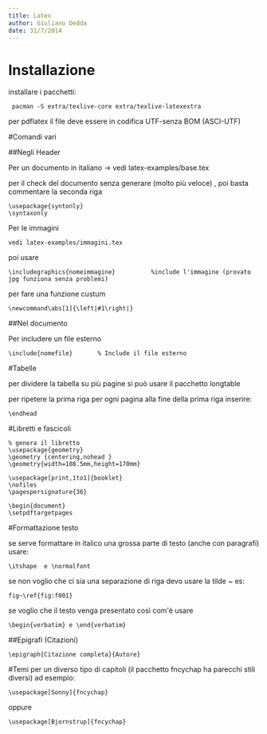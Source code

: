 ```yaml
---
title: Latex
author: Giuliano Dedda 
date: 31/7/2014
---
```


# Installazione
installare i pacchetti: 
   
     pacman -S extra/texlive-core extra/texlive-latexextra

per pdflatex il file deve essere in codifica UTF-senza BOM (ASCI-UTF)


#Comandi vari

##Negli Header

Per un documento in italiano -> vedi latex-examples/base.tex


per il check del documento senza generare (molto più veloce) , poi basta commentare la seconda riga

    \usepackage{syntonly}
    \syntaxonly

Per le immagini

    vedi latex-examples/immagini.tex

poi usare

    \includegraphics{nomeimmagine}			%include l'immagine (provato jpg funziona senza problemi)

per fare una funzione custum 

    \newcommand\abs[1]{\left|#1\right|}

##Nel documento

Per includere un file esterno 

    \include{nomefile} 		 % Include il file esterno 


#Tabelle

per dividere la tabella su più pagine si può usare il pacchetto longtable

per ripetere la prima riga per ogni pagina alla fine della prima riga inserire:

    \endhead
    
#Libretti e fascicoli
```
% genera il libretto 
\usepackage{geometry}
\geometry {centering,nohead }
\geometry{width=108.5mm,height=170mm}

\usepackage[print,1to1]{booklet}
\nofiles
\pagespersignature{36}

\begin{document}
\setpdftargetpages
```

#Formattazione testo

se serve formattare in italico una grossa parte di 
testo (anche con paragrafi) usare: 

    \itshape  e \normalfont 

se non voglio che ci sia una separazione di riga devo usare la tilde ~ es:

    fig~\ref{fig:f001}
    
se voglio che il testo venga presentato così com'è usare 

    \begin{verbatim} e \end{verbatim}

##Epigrafi (Citazioni)

    \epigraph{Citazione completa}{Autore}
    
#Temi
per un diverso tipo di capitoli (il pacchetto fncychap ha parecchi stili diversi) ad esempio:

    \usepackage[Sonny]{fncychap}

oppure

    \usepackage[Bjornstrup]{fncychap}
    
